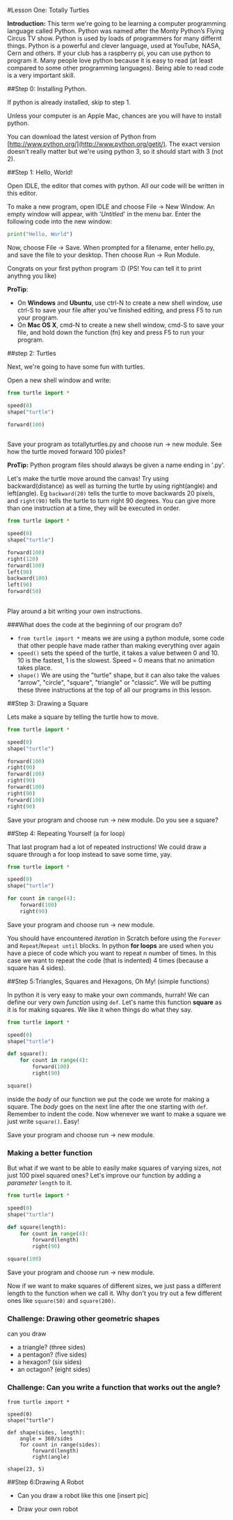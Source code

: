 #Lesson One: Totally Turtles

__Introduction:__
This term we're going to be learning a computer programming language called Python. Python was named after the Monty Python’s Flying Circus TV show. Python is used by loads of programmers for many differnt things.  Python is a powerful and clever language, used at YouTube, NASA, Cern and others. If your club has a raspberry pi, you can use python to program it. Many people love python because it is easy to read (at least compared to some other programming languages). Being able to read code is a very important skill.

##Step 0: Installing Python. 

If python is already installed, skip to step 1.

Unless your computer is an Apple Mac, chances are you will have to install python.

You can download the latest version of Python from [http://www.python.org/](http://www.python.org/getit/). The exact version doesn't really matter but we're using python 3, so it should start with 3 (not 2).

##Step 1: Hello, World!

Open IDLE, the editor that comes with python. All our code will be written in this editor. 

To make a new program, open IDLE and choose File -> New Window. An empty window will appear, with '*Untitled*' in the menu bar. Enter the following code into the new  window:

```python
print("Hello, World")
```

Now, choose File -> Save. When prompted for a filename, enter hello.py, and save the file to your desktop. Then choose Run -> Run Module.

Congrats on your first python program :D
(PS! You can tell it to print anythng you like)

__ProTip__: 
* On __Windows__ and __Ubuntu__, use ctrl-N to create a new shell window, use ctrl-S to save your file after you’ve finished editing, and press F5 to run your program.
* On __Mac OS X__, cmd-N to create a new shell window, cmd-S to save your file, and hold down the function (fn) key and press F5 to run your program.

##step 2: Turtles

Next, we're going to have some fun with turtles. 

Open a new shell window and write:

```python
from turtle import *

speed(0)
shape("turtle")

forward(100)
 
```
Save your program as totallyturtles.py and choose run -> new module. See how the turtle moved forward 100 pixles? 

__ProTip:__ Python program files should always be given a name ending in '.py'.

Let's make the turtle move around the canvas! Try using backward(distance) as well as turning the turtle by using right(angle) and left(angle). Eg `backward(20)` tells the turtle to move backwards 20 pixels, and `right(90)` tells the turtle to turn right 90 degrees. You can give more than one instruction at a time, they will be executed in order.

```python
from turtle import *

speed(0)
shape("turtle")

forward(100)
right(120)
forward(100)
left(90)
backward(100)
left(90)
forward(50)
 
```

Play around a bit writing your own instructions.

###What does the code at the beginning of our program do?
* `from turtle import *` means we are using a python module, some code that other people have made rather than making everything over again
* `speed()` sets the speed of the turtle, it takes a value between 0 and 10. 10 is the fastest, 1 is the slowest. Speed = 0 means that no animation takes place.
* `shape()` We are using the "turtle" shape, but it can also take the values "arrow", "circle", "square", "triangle" or "classic".
We will be putting these three instructions at the top of all our programs in this lesson.

##Step 3: Drawing a Square

Lets make a square by telling the turtle how to move.

```python
from turtle import *

speed(0)
shape("turtle")

forward(100)
right(90)
forward(100)
right(90)
forward(100)
right(90)
forward(100)
right(90)
```
Save your program and choose run -> new module. Do you see a square?

##Step 4: Repeating Yourself (a for loop)

That last program had a lot of repeated instructions! We could draw a square through a for loop instead to save some time, yay.

```python
from turtle import *

speed(0)
shape("turtle")

for count in range(4):
    forward(100)
    right(90)
```

Save your program and choose run -> new module.

You should have encountered *iteration* in Scratch before using the `Forever` and `Repeat`/`Repeat until` blocks. In python __for loops__ are used when you have a piece of code which you want to repeat n number of times. In this case we want to repeat the code (that is indented) 4 times (because a square has 4 sides). 

##Step 5:Triangles, Squares and Hexagons, Oh My! (simple functions)

In python it is very easy to make your own commands, hurrah! We can define our very own *function* using `def`. Let's name this function __square__ as it is for making squares. We like it when things do what they say.

```python
from turtle import *

speed(0)
shape("turtle")

def square():
    for count in range(4):
        forward(100)
        right(90)

square()
```
inside the *body* of our function we put the code we wrote for making a square. The *body* goes on the next line after the one starting with `def`. Remember to indent the code. Now whenever we want to make a square we just write `square()`. Easy!

Save your program and choose run -> new module.

### Making a better function

But what if we want to be able to easily make squares of varying sizes, not just 100 pixel squared ones? Let's improve our function by adding a *parameter* `length` to it. 

```python
from turtle import *

speed(0)
shape("turtle")

def square(length):
    for count in range(4):
        forward(length)
        right(90)

square(100)
```
Save your program and choose run -> new module.

Now if we want to make squares of different sizes, we just pass a different length to the function when we call it. Why don't you try out a few different ones like `square(50)` and `square(200)`.

### Challenge: Drawing other geometric shapes

can you draw 

* a triangle? (three sides)
* a pentagon? (five sides)
* a hexagon? (six sides)
* an octagon? (eight sides)

### Challenge: Can you write a function that works out the angle?

```pyhton
from turtle import *

speed(0)
shape("turtle")

def shape(sides, length):
    angle = 360/sides
    for count in range(sides):
        forward(length)
        right(angle)

shape(23, 5)
```
##Step 6:Drawing A Robot

* Can you draw a robot like this one [insert pic]

* Draw your own robot




